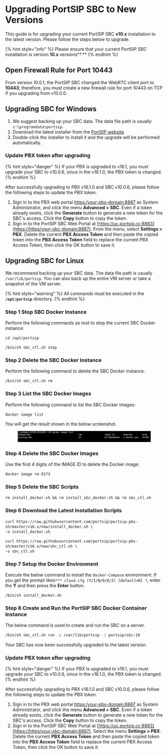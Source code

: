 # Upgrading PortSIP SBC to New Versions

This guide is for upgrading your current PortSIP SBC **v10.x** installation to the latest version. Please follow the steps below to upgrade.

{% hint style="info" %}
Please ensure that your current PortSIP SBC installation is version **10.x** versions**.**
{% endhint %}

## Open Firewall Rule for Port 10443

From version 10.0.1, the PortSIP SBC changed the WebRTC client port to **10443**; therefore, you must create a new firewall rule for port 10443 on TCP if you upgrading from v10.0.0.

## Upgrading SBC for Windows

1. We suggest backing up your SBC data. The data file path is usually `c:\programdata\portsip`.&#x20;
2. Download the latest installer from the [PortSIP website](https://www.portsip.com/download-portsip-sbc).&#x20;
3. Double-click the installer to install it and the upgrade will be performed automatically.

### Update PBX token after upgrading

{% hint style="danger" %}
If your PBX is upgraded to v16.1, you must upgrade your SBC to v10.0.6, since in the v16.1.0, the PBX token is changed.
{% endhint %}

After successfully upgrading to PBX v16.1.0 and SBC v10.0.6, please follow the following steps to update the PBX token.

1. Sign in to the PBX web portal [https:/your-pbx-domain:8887](https://https/your-pbx-domain:8887) as System Administrator, and click the menu **Advanced > SBC**. Even if a token already exists, click the **Generate** button to generate a new token for the SBC's access. Click the **Copy** button to copy the token.
2. Sign in to the PortSIP SBC Web Portal at [https://uc.portsip.cc:8883](https://https/your-sbc-domain:8887). From the menu, select **Settings > PBX**. Delete the current **PBX Access Token** and then paste the copied token into the **PBX Access Token** field to replace the current PBX Access Token, then click the OK button to save it.

## **Upgrading SBC for Linux**

We recommend backing up your SBC data. The data file path is usually `/var/lib/portsip`. You can also back up the entire VM server or take a snapshot of the VM server.

{% hint style="warning" %}
All commands must be executed in the **`/opt/portsip`** directory.
{% endhint %}

### Step 1 Stop SBC Docker Instance

Perform the following commands as root to stop the current SBC Docker instance:

```
cd /opt/portsip
```

```
/bin/sh sbc_ctl.sh stop
```

### Step 2 Delete the SBC Docker Instance

Perform the following command to delete the SBC Docker instance.

```
/bin/sh sbc_ctl.sh rm
```

### Step 3 List the SBC Docker Images

Perform the following command to list the SBC Docker images:

```
docker image list
```

You will get the result shown in the below screenshot.

<figure><img src="../.gitbook/assets/sbc_image.png" alt=""><figcaption></figcaption></figure>

### Step 4 Delete the SBC Docker Images

Use the first 4 digits of the IMAGE ID to delete the Docker image:

```
docker image rm 8173 
```

### Step 5 Delete the SBC Scripts

```
rm install_docker.sh && rm install_sbc_docker.sh && rm sbc_ctl.sh
```

### Step **6 Download the  Latest Installation Scripts**

```
curl https://raw.githubusercontent.com/portsip/portsip-pbx-sh/master/v16.x/new/install_docker.sh \
-o install_docker.sh
```

```
curl https://raw.githubusercontent.com/portsip/portsip-pbx-sh/master/v16.x/new/sbc_ctl.sh \
-o sbc_ctl.sh
```

### Step **7 Setup the Docker Environment**

Execute the below command to install the `Docker-Compose` environment. If you get the prompt likes`*** cloud.cfg (Y/I/N/O/D/Z) [default=N] ?`, enter the **Y** and then press the **Enter** button.

```
/bin/sh install_docker.sh
```

### Step 8 Create and Run the PortSIP SBC Docker Container Instance

The below command is used to create and run the SBC on a server.

```sh
/bin/sh sbc_ctl.sh run -p /var/lib/portsip -i portsip/sbc:10
```

Your SBC has now been successfully upgraded to the latest version.

### Update PBX token after upgrading

{% hint style="danger" %}
If your PBX is upgraded to v16.1, you must upgrade your SBC to v10.0.6, since in the v16.1.0, the PBX token is changed.
{% endhint %}

After successfully upgrading to PBX v16.1.0 and SBC v10.0.6, please follow the following steps to update the PBX token.

1. Sign in to the PBX web portal [https:/your-pbx-domain:8887](https://https/your-pbx-domain:8887) as System Administrator, and click the menu **Advanced > SBC**. Even if a token already exists, click the **Generate** button to generate a new token for the SBC's access. Click the **Copy** button to copy the token.
2. Sign in to the PortSIP SBC Web Portal at [https://uc.portsip.cc:8883](https://https/your-sbc-domain:8887). Select the menu **Settings > PBX**. Delete the current **PBX Access Token** and then paste the copied token into the **PBX Access Token** field to replace the current PBX Access Token, then click the OK button to save it.

